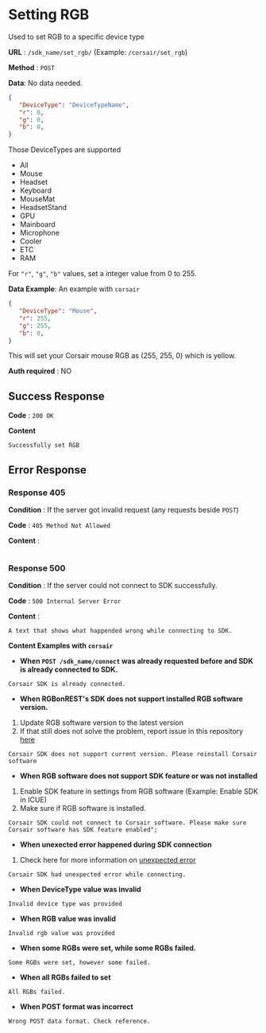 
# Setting RGB

Used to set RGB to a specific device type

**URL** : `/sdk_name/set_rgb/` (Example: `/corsair/set_rgb`)

**Method** : `POST`

**Data**:  No data needed.
```json
{
   "DeviceType": "DeviceTypeName",
   "r": 0,
   "g": 0,
   "b": 0,
}
```
Those DeviceTypes are supported
- All
- Mouse
- Headset
- Keyboard
- MouseMat
- HeadsetStand
- GPU
- Mainboard
- Microphone
- Cooler
- ETC
- RAM

For `"r"`, `"g"`, `"b"` values, set a integer value from 0 to 255.

**Data Example**: An example with `corsair`
```json
{
   "DeviceType": "Mouse",
   "r": 255,
   "g": 255,
   "b": 0,
}
```
This will set your Corsair mouse RGB as (255, 255, 0) which is yellow.


**Auth required** : NO
## Success Response

**Code** : `200 OK`

**Content**

```
Successfully set RGB
```
## Error Response

### Response 405

**Condition** : If the server got invalid request (any requests beside `POST`)

**Code** : `405 Method Not Allowed`

**Content** :

```

```

### Response 500

**Condition** : If the server could not connect to SDK successfully.

**Code** : `500 Internal Server Error`

**Content** :
```
A text that shows what happended wrong while connecting to SDK.
```

**Content Examples with `corsair`**

- **When `POST /sdk_name/connect` was already requested before and SDK is already connected to SDK.**
```
Corsair SDK is already connected.
```
- **When RGBonREST's SDK does not support installed RGB software version.**
1. Update RGB software version to the latest version
2. If that still does not solve the problem, report issue in this repository [here](https://github.com/gooday2die/RgbOnRest/issues)

```
Corsair SDK does not support current version. Please reinstall Corsair software
```
- **When RGB software does not support SDK feature or was not installed**
1. Enable SDK feature in settings from RGB software (Example: Enable SDK in ICUE)
2. Make sure if RGB software is installed. 
```
Corsair SDK could not connect to Corsair software. Please make sure Corsair software has SDK feature enabled";
```

- **When unexected error happened during SDK connection**
1. Check here for more information on [unexpected error](https://github.com/gooday2die/RgbOnRest/blob/main/GitHub/api_docs/unexpected.md)
```
Corsair SDK had unexpected error while connecting.
```

- **When DeviceType value was invalid**
```
Invalid device type was provided
```

- **When RGB value was invalid**
```
Invalid rgb value was provided
```

- **When some RGBs were set, while some RGBs failed.**
```
Some RGBs were set, however some failed.
```
- **When all RGBs failed to set**
```
All RGBs failed.
```
- **When POST format was incorrect**
```
Wrong POST data format. Check reference.
```